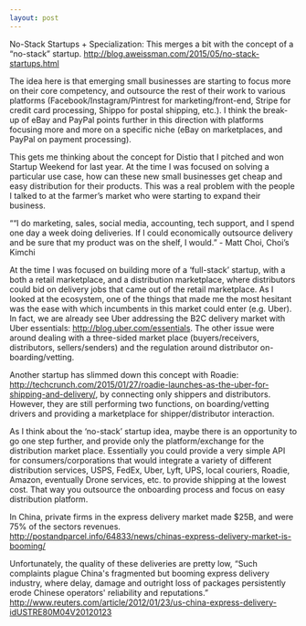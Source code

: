 ```yaml
---
layout: post
---
```


No-Stack Startups + Specialization:
This merges a bit with the concept of a “no-stack” startup.
http://blog.aweissman.com/2015/05/no-stack-startups.html

The idea here is that emerging small businesses are starting to focus more on their core competency, and outsource the rest of their work to various platforms (Facebook/Instagram/Pintrest for marketing/front-end, Stripe for credit card processing, Shippo for postal shipping, etc.). I think the break-up of eBay and PayPal points further in this direction with platforms focusing more and more on a specific niche (eBay on marketplaces, and PayPal on payment processing). 

This gets me thinking about the concept for Distio that I pitched and won Startup Weekend for last year. At the time I was focused on solving a particular use case, how can these new small businesses get cheap and easy distribution for their products. This was a real problem with the people I talked to at the farmer’s market who were starting to expand their business. 

““I do marketing, sales, social media, accounting, tech support, and I spend one day a week doing deliveries.  If I could economically outsource delivery and be sure that my product was on the shelf, I would.” - Matt Choi, Choi’s Kimchi

At the time I was focused on building more of a ‘full-stack’ startup, with a both a retail marketplace, and a distribution marketplace, where distributors could bid on delivery jobs that came out of the retail marketplace. As I looked at the ecosystem, one of the things that made me the most hesitant was the ease with which incumbents in this market could enter (e.g. Uber). In fact, we are already see Uber addressing the B2C delivery market with Uber essentials: http://blog.uber.com/essentials. The other issue were around dealing with a three-sided market place (buyers/receivers, distributors, sellers/senders) and the regulation around distributor on-boarding/vetting.

Another startup has slimmed down this concept with Roadie: http://techcrunch.com/2015/01/27/roadie-launches-as-the-uber-for-shipping-and-delivery/, by connecting only shippers and distributors. However, they are still performing two functions, on boarding/vetting drivers and providing a marketplace for shipper/distributor interaction.

As I think about the ‘no-stack’ startup idea, maybe there is an opportunity to go one step further, and provide only the platform/exchange for the distribution market place. Essentially you could provide a very simple API for consumers/corporations that would integrate a variety of different distribution services, USPS, FedEx, Uber, Lyft, UPS, local couriers, Roadie, Amazon, eventually Drone services, etc. to provide shipping at the lowest cost. That way you outsource the onboarding process and focus on easy distribution platform.

In China, private firms in the express delivery market made $25B, and were 75% of the sectors revenues.
http://postandparcel.info/64833/news/chinas-express-delivery-market-is-booming/

Unfortunately, the quality of these deliveries are pretty low, “Such complaints plague China's fragmented but booming express delivery industry, where delay, damage and outright loss of packages persistently erode Chinese operators' reliability and reputations.”
http://www.reuters.com/article/2012/01/23/us-china-express-delivery-idUSTRE80M04V20120123


